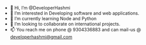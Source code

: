 - 👋 Hi, I’m @DeveloperHashmi
- 👀 I’m interested in Developing software and web applications.
- 🌱 I’m currently learning Node and Python
- 💞️ I’m looking to collaborate on international projects.
- 📫 You reach me on phone @ 9304336883 and can mail-us  @ developerhashmi@gmail.com 

<!---
DeveloperHashmi/DeveloperHashmi is a ✨ special ✨ repository because its `README.md` (this file) appears on your GitHub profile.
You can click the Preview link to take a look at your changes.
--->
